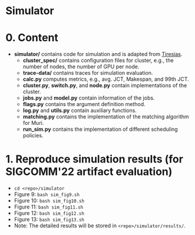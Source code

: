 # Simulator

# 0. Content
- **simulator/** contains code for simulation and is adapted from [Tiresias](https://github.com/SymbioticLab/Tiresias).
  - **cluster_spec/** contains configuration files for cluster, e.g., the number of nodes, the number of GPU per node.
  - **trace-data/** contains traces for simulation evaluation.
  - **calc.py** computes metrics, e.g., avg. JCT, Makespan, and 99th JCT.
  - **cluster.py**, **switch.py**, and **node.py** contain implementations of the cluster.
  - **jobs.py** and **model.py** contain information of the jobs.
  - **flags.py** contains the argument definition method.
  - **log.py** and **utils.py** contain auxiliary functions.
  - **matching.py** contains the implementation of the matching algorithm for Muri.
  - **run_sim.py** contains the implementation of different scheduling policies.

# 1. Reproduce simulation results (for SIGCOMM'22 artifact evaluation)
- ```cd <repo>/simulator```
- Figure 9: ```bash sim_fig9.sh```
- Figure 10: ```bash sim_fig10.sh```
- Figure 11: ```bash sim_fig11.sh```
- Figure 12: ```bash sim_fig12.sh```
- Figure 13: ```bash sim_fig13.sh```
- Note: The detailed results will be stored in ```<repo>/simulator/results/```.

